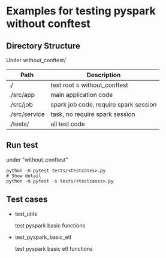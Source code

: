 # Examples for testing pyspark without conftest

## Directory Structure

Under without_conftest/

| Path | Description |
| --- | --- |
|./| test root = without_conftest|
|./src/app| main application code|  
|./src/job| spark job code, require spark session|
|./src/service| task, no require spark session|
|./tests/| all test code |


## Run test

under "without_conftest"

``` shell 
python -m pytest tests/<testcases>.py
# Show detail
python -m pytest -s tests/<testcases>.py
```

## Test cases
* test_utils

    test pyspark basic functions

* test_pyspark_basic_etl

    test pyspark basic etl functions